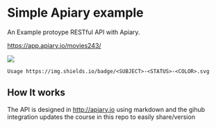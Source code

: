 # Simple Apiary example

An Example protoype RESTful API with Apiary.

https://app.apiary.io/movies243/

<a target="_blank" href="#"><img src="https://img.shields.io/badge/Development-ALPHA-blue.svg"></a>

```Usage https://img.shields.io/badge/<SUBJECT>-<STATUS>-<COLOR>.svg```

## How It works

The API is designed in http://apiary.io using markdown and the gihub integration updates the course in this repo to easily share/version
